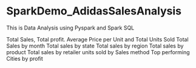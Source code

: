 # SparkDemo_AdidasSalesAnalysis

This is Data Analysis using Pyspark and Spark SQL

Total Sales, Total profit. Average Price per Unit and Total Units Sold
Total Sales by month
Total sales by state
Total sales by region
Total sales by product
Total sales by retailer
units sold by Sales method
Top performing Cities by profit
